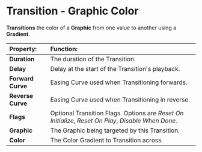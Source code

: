 # Transition - Graphic Color

**Transitions** the color of a **Graphic** from one value to another using a **Gradient**.

|**Property:** |**Function:** |
|:---|:---|
|**Duration** |The duration of the Transition. |
|**Delay** |Delay at the start of the Transition's playback. |
|**Forward Curve** |Easing Curve used when Transitioning forwards. |
|**Reverse Curve** |Easing Curve used when Transitioning in reverse. |
|**Flags** |Optional Transition Flags. Options are _Reset On Initialize_, _Reset On Play_, _Disable When Done_. |
|**Graphic** |The Graphic being targeted by this Transition. |
|**Color** |The Color Gradient to Transition across. |